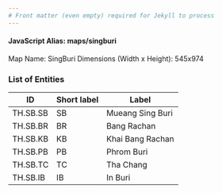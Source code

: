 ```yaml
---
# Front matter (even empty) required for Jekyll to process
---
```


#### JavaScript Alias: maps/singburi

Map Name: SingBuri
Dimensions (Width x Height): 545x974

### List of Entities

| ID       | Short label | Label            |
| -------- | ----------- | ---------------- |
| TH.SB.SB | SB          | Mueang Sing Buri |
| TH.SB.BR | BR          | Bang Rachan      |
| TH.SB.KB | KB          | Khai Bang Rachan |
| TH.SB.PB | PB          | Phrom Buri       |
| TH.SB.TC | TC          | Tha Chang        |
| TH.SB.IB | IB          | In Buri          |
